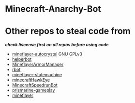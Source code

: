 # Minecraft-Anarchy-Bot

# Other repos to steal code from
***check liscense first on all repos before using code***
 - [mineflayer-autocrystal](https://github.com/link-discord/mineflayer-autocrystal) GNU GPLv3
 - [helperbot](https://github.com/Darthfett/helperbot)
 - [MineflayerArmorManager](https://github.com/PrismarineJS/MineflayerArmorManager)
 - [rbot](https://github.com/rom1504/rbot)
 - [mineflayer-statemachine](https://github.com/PrismarineJS/mineflayer-statemachine)
 - [minecraftHawkEye](https://github.com/sefirosweb/minecraftHawkEye)
 - [MinecraftSpeedrunBot](https://github.com/dodossssssssss/MinecraftSpeedrunBot)
 - [prismarine-gameplay](https://github.com/PrismarineJS/prismarine-gameplay)
 - [mineflayer](https://github.com/PrismarineJS/mineflayer)

